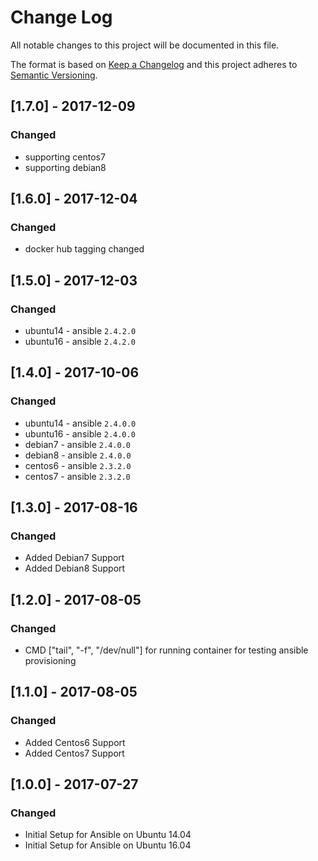 # Change Log
All notable changes to this project will be documented in this file.

The format is based on [Keep a Changelog](http://keepachangelog.com/)
and this project adheres to [Semantic Versioning](http://semver.org/).


## [1.7.0] - 2017-12-09
### Changed
- supporting centos7
- supporting debian8


## [1.6.0] - 2017-12-04
### Changed
- docker hub tagging changed


## [1.5.0] - 2017-12-03
### Changed
- ubuntu14 - ansible `2.4.2.0`
- ubuntu16 - ansible `2.4.2.0`


## [1.4.0] - 2017-10-06
### Changed
- ubuntu14 - ansible `2.4.0.0`
- ubuntu16 - ansible `2.4.0.0`
- debian7 - ansible `2.4.0.0`
- debian8 - ansible `2.4.0.0`
- centos6 - ansible `2.3.2.0`
- centos7 - ansible `2.3.2.0`


## [1.3.0] - 2017-08-16
### Changed
- Added Debian7 Support
- Added Debian8 Support


## [1.2.0] - 2017-08-05
### Changed
- CMD ["tail", "-f", "/dev/null"] for running container for testing ansible provisioning


## [1.1.0] - 2017-08-05
### Changed
- Added Centos6 Support
- Added Centos7 Support


## [1.0.0] - 2017-07-27
### Changed
- Initial Setup for Ansible on Ubuntu 14.04
- Initial Setup for Ansible on Ubuntu 16.04